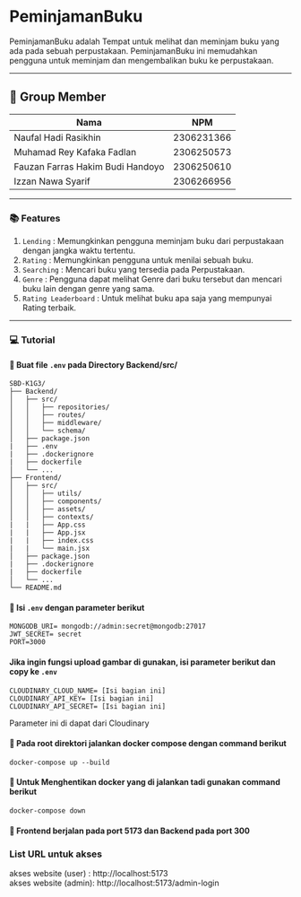# PeminjamanBuku

PeminjamanBuku adalah Tempat untuk melihat dan meminjam buku yang ada pada sebuah perpustakaan. PeminjamanBuku ini memudahkan pengguna untuk meminjam dan mengembalikan buku ke perpustakaan.

---

## 👥 Group Member

| Nama | NPM |
|---------|---------|
|Naufal Hadi Rasikhin|2306231366|
|Muhamad Rey Kafaka Fadlan|2306250573|
|Fauzan Farras Hakim Budi Handoyo|2306250610|
|Izzan Nawa Syarif|2306266956|

---

### 📚 Features

1. `Lending` : Memungkinkan pengguna meminjam buku dari perpustakaan dengan jangka waktu tertentu.
2. `Rating` : Memungkinkan pengguna untuk menilai sebuah buku.
3. `Searching` : Mencari buku yang tersedia pada Perpustakaan.
4. `Genre` : Pengguna dapat melihat Genre dari buku tersebut dan mencari buku lain dengan genre yang sama.
5. `Rating Leaderboard` : Untuk melihat buku apa saja yang mempunyai Rating terbaik.

---

### 💻 Tutorial
#### 🚩 Buat file `.env` pada Directory Backend/src/ 
```
SBD-K1G3/  
├── Backend/  
│   ├── src/
│   │   ├── repositories/
│   │   ├── routes/
│   │   ├── middleware/
│   │   └── schema/
│   ├── package.json
|   ├── .env
|   ├── .dockerignore
|   ├── dockerfile
│   └── ...
├── Frontend/
│   ├── src/
│   │   ├── utils/
│   │   ├── components/
│   │   ├── assets/
│   │   ├── contexts/
|   |   ├── App.css
|   |   ├── App.jsx
|   |   ├── index.css
|   |   └── main.jsx
│   ├── package.json
|   ├── .dockerignore
|   ├── dockerfile
│   └── ...
└── README.md
```

#### 🔰 Isi `.env` dengan parameter berikut
```
MONGODB_URI= mongodb://admin:secret@mongodb:27017
JWT_SECRET= secret
PORT=3000
```
#### Jika ingin fungsi upload gambar di gunakan, isi parameter berikut dan copy ke `.env` 
```
CLOUDINARY_CLOUD_NAME= [Isi bagian ini]
CLOUDINARY_API_KEY= [Isi bagian ini]
CLOUDINARY_API_SECRET= [Isi bagian ini]
```
Parameter ini di dapat dari Cloudinary

#### 🎨 Pada root direktori jalankan docker compose dengan command berikut
```
docker-compose up --build
```

#### 🚀 Untuk Menghentikan docker yang di jalankan tadi gunakan command berikut
```
docker-compose down
```

#### 💮 Frontend berjalan pada port 5173 dan Backend pada port 300



### List URL untuk akses
akses website (user) : http://localhost:5173  
akses website (admin): http://localhost:5173/admin-login